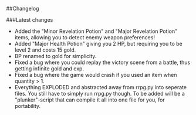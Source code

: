 ##Changelog


###Latest changes
* Added the "Minor Revelation Potion" and "Major Revelation Potion" items, allowing you to detect enemy weapon preferences!
* Added "Major Health Potion" giving you 2 HP, but requiring you to be level 2 and costs 15 gold.
* BP renamed to gold for simplicity.
* Fixed a bug where you could replay the victory scene from a battle, thus getting infinite gold and exp.
* Fixed a bug where the game would crash if you used an item when quantity > 1.
* Everything EXPLODED and abstracted away from rrpg.py into seperate files. You still have to simply run rrpg.py though. To be added will be a "plunker"-script that can compile it all into one file for you, for portability.
